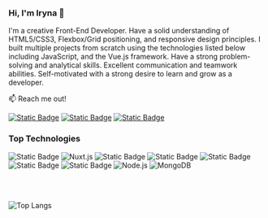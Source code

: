 ### Hi, I'm Iryna 👋

I'm a creative Front-End Developer. Have a solid understanding of HTML5/CSS3, Flexbox/Grid positioning, and responsive design principles. I built multiple projects from scratch using the technologies listed below including JavaScript, and the Vue.js framework. Have a strong problem-solving and analytical skills. Excellent communication and teamwork abilities. Self-motivated with a strong desire to learn and grow as a developer.

📫 Reach me out!

[![Static Badge](https://img.shields.io/badge/Iryna_Kryvokhyzha-3399FF?style=flat&logo=LinkedIn&link=https://www.linkedin.com/in/iryna-kryvokhyzha-373506282/)](https://www.linkedin.com/in/iryna-kryvokhyzha-373506282/)
[![Static Badge](https://img.shields.io/badge/Iryna_Kryvokhyzha-BB001B?style=flat&logo=Gmail&logoColor=white&link=mailto:irynakryvokhyzha@gmail.com)](mailto:irynakryvokhyzha@gmail.com)
[![Static Badge](https://img.shields.io/badge/Iryna_Kryvokhyzha-0088cc?style=flat&logo=Telegram&logoColor=white&link=https://t.me/IrynaKryvokhyzha)](https://t.me/IrynaKryvokhyzha)

### Top Technologies

![Static Badge](https://img.shields.io/badge/VUE.JS-42b883?style=for-the-badge&logo=Vue.js&logoColor=42b883&labelColor=black)
![Nuxt.js](https://img.shields.io/badge/Nuxt.js-00DC82?style=for-the-badge&logo=nuxtdotjs&logoColor=white)
![Static Badge](https://img.shields.io/badge/JAVASCRIPT-FFE604?style=for-the-badge&logo=JavaScript&logoColor=FFE604&labelColor=black)
![Static Badge](https://img.shields.io/badge/HTML5-FF8000?style=for-the-badge&logo=HTML5&logoColor=FF8000&labelColor=black)
![Static Badge](https://img.shields.io/badge/CSS3-3B72F2?style=for-the-badge&logo=CSS3&logoColor=3B72F2&labelColor=black%20)
![Static Badge](https://img.shields.io/badge/Sass-ff99cc?style=for-the-badge&logo=Sass&logoColor=ff99cc&labelColor=black%20&color=ff99cc)
![Static Badge](https://img.shields.io/badge/Firebase-FFCA28?style=for-the-badge&logo=Firebase&logoColor=FFCA28&labelColor=black%20)
![Node.js](https://img.shields.io/badge/Node.js-339933?style=for-the-badge&logo=nodedotjs&logoColor=white)
![MongoDB](https://img.shields.io/badge/MongoDB-47A248?style=for-the-badge&logo=mongodb&logoColor=white)




<br/>
<br/>

![Top Langs](https://github-readme-stats.vercel.app/api/top-langs/?username=IrynaKryvokhyzha&layout=compact)




